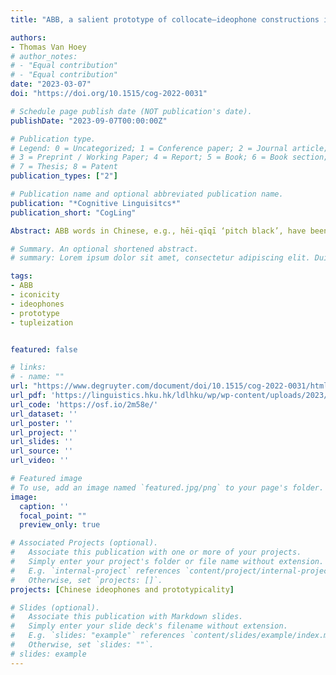 ```yaml
---
title: "ABB, a salient prototype of collocate–ideophone constructions in Mandarin Chinese"

authors:
- Thomas Van Hoey
# author_notes:
# - "Equal contribution"
# - "Equal contribution"
date: "2023-03-07"
doi: "https://doi.org/10.1515/cog-2022-0031"

# Schedule page publish date (NOT publication's date).
publishDate: "2023-09-07T00:00:00Z"

# Publication type.
# Legend: 0 = Uncategorized; 1 = Conference paper; 2 = Journal article;
# 3 = Preprint / Working Paper; 4 = Report; 5 = Book; 6 = Book section;
# 7 = Thesis; 8 = Patent
publication_types: ["2"]

# Publication name and optional abbreviated publication name.
publication: "*Cognitive Linguisitcs*"
publication_short: "CogLing"

Abstract: ABB words in Chinese, e.g., hēi-qīqī ‘pitch black’, have been studied for a long time. Most traditional studies analyze these words through derivational rules involving empty suffixes. However, this is problematic, as they are better seen as compounds involving a prosaic A and an ideophonic BB part. By treating ABB as a schema sanctioned by collocate–ideophonic constructions, it is possible to investi- gate other similar patterns. A corpus study (more than 5,000 tokens) revealed that on the level of schemas, ABB truly acts as a prototype of such constructions, but that it is far from the only pattern to be identified. A second corpus-based study on the level of exemplars showed there are different pockets of salience and non-uniformity in the data from four angles: cue validity, frequency, dispersion, and constructional pref- erence. This paper provides evidence that the traditional ABB narrative needs to be complemented with usage-based data, and grapple with the lexical salience effects this brings along for words involving iconicity."

# Summary. An optional shortened abstract.
# summary: Lorem ipsum dolor sit amet, consectetur adipiscing elit. Duis posuere tellus ac convallis placerat. Proin tincidunt magna sed ex sollicitudin condimentum.

tags:
- ABB
- iconicity
- ideophones
- prototype
- tupleization


featured: false 

# links:
# - name: ""
url: "https://www.degruyter.com/document/doi/10.1515/cog-2022-0031/html"
url_pdf: 'https://linguistics.hku.hk/ldlhku/wp/wp-content/uploads/2023/03/10.1515_cog-2022-0031.pdf'
url_code: 'https://osf.io/2m58e/'
url_dataset: ''
url_poster: ''
url_project: ''
url_slides: ''
url_source: ''
url_video: ''

# Featured image
# To use, add an image named `featured.jpg/png` to your page's folder. 
image:
  caption: ''
  focal_point: ""
  preview_only: true

# Associated Projects (optional).
#   Associate this publication with one or more of your projects.
#   Simply enter your project's folder or file name without extension.
#   E.g. `internal-project` references `content/project/internal-project/index.md`.
#   Otherwise, set `projects: []`.
projects: [Chinese ideophones and prototypicality]

# Slides (optional).
#   Associate this publication with Markdown slides.
#   Simply enter your slide deck's filename without extension.
#   E.g. `slides: "example"` references `content/slides/example/index.md`.
#   Otherwise, set `slides: ""`.
# slides: example
---
```





